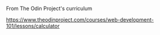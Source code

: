 From The Odin Project's curriculum

https://www.theodinproject.com/courses/web-development-101/lessons/calculator
